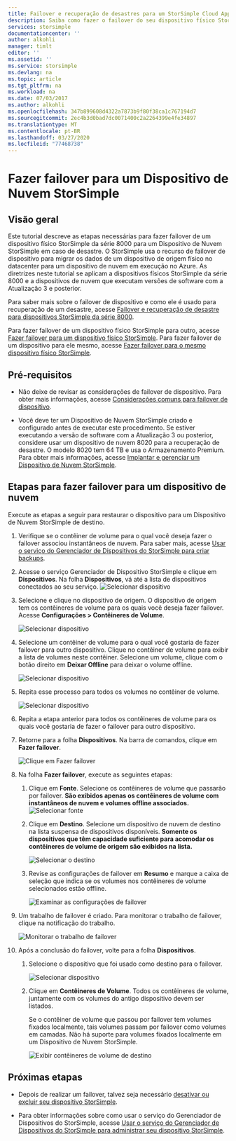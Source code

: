 ```yaml
---
title: Failover e recuperação de desastres para um StorSimple Cloud Appliance
description: Saiba como fazer o failover do seu dispositivo físico StorSimple da série 8000 para um dispositivo de nuvem.
services: storsimple
documentationcenter: ''
author: alkohli
manager: timlt
editor: ''
ms.assetid: ''
ms.service: storsimple
ms.devlang: na
ms.topic: article
ms.tgt_pltfrm: na
ms.workload: na
ms.date: 07/03/2017
ms.author: alkohli
ms.openlocfilehash: 347b899608d4322a7873b9f80f38ca1c767194d7
ms.sourcegitcommit: 2ec4b3d0bad7dc0071400c2a2264399e4fe34897
ms.translationtype: MT
ms.contentlocale: pt-BR
ms.lasthandoff: 03/27/2020
ms.locfileid: "77468738"
---
```

# <a name="fail-over-to-your-storsimple-cloud-appliance"></a>Fazer failover para um Dispositivo de Nuvem StorSimple

## <a name="overview"></a>Visão geral

Este tutorial descreve as etapas necessárias para fazer failover de um dispositivo físico StorSimple da série 8000 para um Dispositivo de Nuvem StorSimple em caso de desastre. O StorSimple usa o recurso de failover de dispositivo para migrar os dados de um dispositivo de origem físico no datacenter para um dispositivo de nuvem em execução no Azure. As diretrizes neste tutorial se aplicam a dispositivos físicos StorSimple da série 8000 e a dispositivos de nuvem que executam versões de software com a Atualização 3 e posterior.

Para saber mais sobre o failover de dispositivo e como ele é usado para recuperação de um desastre, acesse [Failover e recuperação de desastre para dispositivos StorSimple da série 8000](storsimple-8000-device-failover-disaster-recovery.md).

Para fazer failover de um dispositivo físico StorSimple para outro, acesse [Fazer failover para um dispositivo físico StorSimple](storsimple-8000-device-failover-physical-device.md). Para fazer failover de um dispositivo para ele mesmo, acesse [Fazer failover para o mesmo dispositivo físico StorSimple](storsimple-8000-device-failover-same-device.md).

## <a name="prerequisites"></a>Pré-requisitos

- Não deixe de revisar as considerações de failover de dispositivo. Para obter mais informações, acesse [Considerações comuns para failover de dispositivo](storsimple-8000-device-failover-disaster-recovery.md).

- Você deve ter um Dispositivo de Nuvem StorSimple criado e configurado antes de executar este procedimento. Se estiver executando a versão de software com a Atualização 3 ou posterior, considere usar um dispositivo de nuvem 8020 para a recuperação de desastre. O modelo 8020 tem 64 TB e usa o Armazenamento Premium. Para obter mais informações, acesse [Implantar e gerenciar um Dispositivo de Nuvem StorSimple](storsimple-8000-cloud-appliance-u2.md).

## <a name="steps-to-fail-over-to-a-cloud-appliance"></a>Etapas para fazer failover para um dispositivo de nuvem

Execute as etapas a seguir para restaurar o dispositivo para um Dispositivo de Nuvem StorSimple de destino.

1.  Verifique se o contêiner de volume para o qual você deseja fazer o failover associou instantâneos de nuvem. Para saber mais, acesse [Usar o serviço do Gerenciador de Dispositivos do StorSimple para criar backups](storsimple-8000-manage-backup-policies-u2.md).
2. Acesse o serviço Gerenciador de Dispositivo StorSimple e clique em **Dispositivos**. Na folha **Dispositivos**, vá até a lista de dispositivos conectados ao seu serviço.
    ![Selecionar dispositivo](./media/storsimple-8000-device-failover-disaster-recovery/failover-cloud-dev1.png)
3. Selecione e clique no dispositivo de origem. O dispositivo de origem tem os contêineres de volume para os quais você deseja fazer failover. Acesse **Configurações > Contêineres de Volume**.

    ![Selecionar dispositivo](./media/storsimple-8000-device-failover-disaster-recovery/failover-cloud-dev2.png)
    
4. Selecione um contêiner de volume para o qual você gostaria de fazer failover para outro dispositivo. Clique no contêiner de volume para exibir a lista de volumes neste contêiner. Selecione um volume, clique com o botão direito em **Deixar Offline** para deixar o volume offline.

    ![Selecionar dispositivo](./media/storsimple-8000-device-failover-disaster-recovery/failover-cloud-dev5.png)

5. Repita esse processo para todos os volumes no contêiner de volume.

     ![Selecionar dispositivo](./media/storsimple-8000-device-failover-disaster-recovery/failover-cloud-dev7.png)

6. Repita a etapa anterior para todos os contêineres de volume para os quais você gostaria de fazer o failover para outro dispositivo.

7. Retorne para a folha **Dispositivos**. Na barra de comandos, clique em **Fazer failover**.

    ![Clique em Fazer failover](./media/storsimple-8000-device-failover-disaster-recovery/failover-cloud-dev8.png)
8. Na folha **Fazer failover**, execute as seguintes etapas:
   
    1. Clique em **Fonte**. Selecione os contêineres de volume que passarão por failover. **São exibidos apenas os contêineres de volume com instantâneos de nuvem e volumes offline associados.**
        ![Selecionar fonte](./media/storsimple-8000-device-failover-disaster-recovery/failover-cloud-dev11.png)
    2. Clique em **Destino**. Selecione um dispositivo de nuvem de destino na lista suspensa de dispositivos disponíveis. **Somente os dispositivos que têm capacidade suficiente para acomodar os contêineres de volume de origem são exibidos na lista.**

        ![Selecionar o destino](./media/storsimple-8000-device-failover-disaster-recovery/failover-cloud-dev12.png)

    3. Revise as configurações de failover em **Resumo** e marque a caixa de seleção que indica se os volumes nos contêineres de volume selecionados estão offline. 

        ![Examinar as configurações de failover](./media/storsimple-8000-device-failover-disaster-recovery/failover-cloud-dev13.png)

9. Um trabalho de failover é criado. Para monitorar o trabalho de failover, clique na notificação do trabalho.

    ![Monitorar o trabalho de failover](./media/storsimple-8000-device-failover-disaster-recovery/failover-phy-dev13.png)

10. Após a conclusão do failover, volte para a folha **Dispositivos**.

    1. Selecione o dispositivo que foi usado como destino para o failover.

       ![Selecionar dispositivo](./media/storsimple-8000-device-failover-disaster-recovery/failover-phy-dev14.png)

    2. Clique em **Contêineres de Volume**. Todos os contêineres de volume, juntamente com os volumes do antigo dispositivo devem ser listados.

       Se o contêiner de volume que passou por failover tem volumes fixados localmente, tais volumes passam por failover como volumes em camadas. Não há suporte para volumes fixados localmente em um Dispositivo de Nuvem StorSimple.

       ![Exibir contêineres de volume de destino](./media/storsimple-8000-device-failover-disaster-recovery/failover-phy-dev17.png)


## <a name="next-steps"></a>Próximas etapas

* Depois de realizar um failover, talvez seja necessário [desativar ou excluir seu dispositivo StorSimple](storsimple-8000-deactivate-and-delete-device.md).

* Para obter informações sobre como usar o serviço do Gerenciador de Dispositivos do StorSimple, acesse [Usar o serviço do Gerenciador de Dispositivos do StorSimple para administrar seu dispositivo StorSimple](storsimple-8000-manager-service-administration.md).

